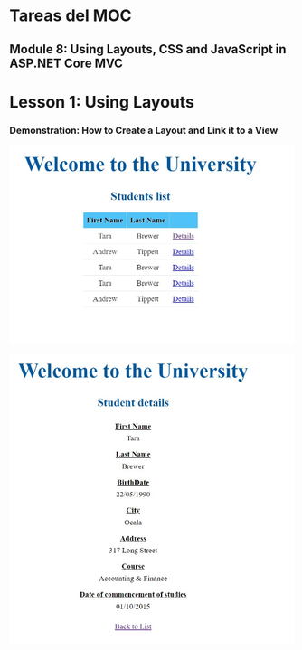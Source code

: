 # Tareas del MOC

## Module 8: Using Layouts, CSS and JavaScript in ASP.NET Core MVC

# Lesson 1: Using Layouts

### Demonstration: How to Create a Layout and Link it to a View



![](./img/Captura1.jpg)

![](./img/Captura2.jpg)